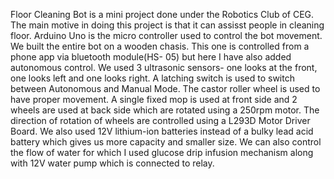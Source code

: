   Floor Cleaning Bot is a mini project done under the Robotics Club of CEG. The main motive in doing this project is that it can assisst people in cleaning floor. 
  Arduino Uno is the micro controller used to control the bot movement. We built the entire bot on a wooden chasis.
  This one is controlled from a phone app via bluetooth module(HS- 05) but here I have also added autonomous control. 
  We used 3 ultrasonic sensors- one looks at the front, one looks left and one looks right. A latching switch is used to switch between Autonomous and Manual Mode. 
  The castor roller wheel is used to have proper movement. 
  A single fixed mop is used at front side and 2 wheels are used at back side which are rotated using a 250rpm motor. The direction of rotation of wheels are controlled using a L293D Motor Driver Board.
  We also used 12V lithium-ion batteries instead of a bulky lead acid battery which gives us more capacity and smaller size. 
  We can also control the flow of water for which I used glucose drip infusion mechanism along with 12V water pump which is connected to relay.
